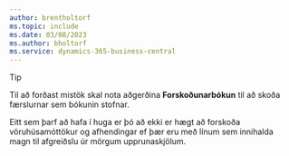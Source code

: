 ```yaml
---
author: brentholtorf
ms.topic: include
ms.date: 03/08/2023
ms.author: bholtorf
ms.service: dynamics-365-business-central
---
```


> [!TIP]
> Til að forðast mistök skal nota aðgerðina **Forskoðunarbókun** til að skoða færslurnar sem bókunin stofnar. 
> 
> Eitt sem þarf að hafa í huga er þó að ekki er hægt að forskoða vöruhúsamóttökur og afhendingar ef þær eru með línum sem innihalda magn til afgreiðslu úr mörgum upprunaskjölum.
